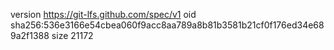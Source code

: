 version https://git-lfs.github.com/spec/v1
oid sha256:536e3166e54cbea060f9acc8aa789a8b81b3581b21cf0f176ed34e689a2f1388
size 21172
